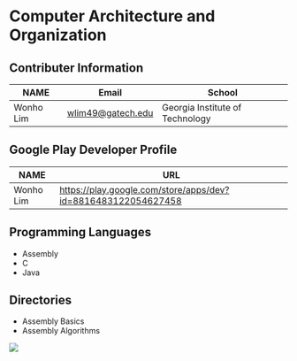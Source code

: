 # Computer Architecture and Organization

## Contributer Information
<!-- Tables -->
| NAME      | Email                |School                            |
| --------- | -------------------- |----------------------------------|
| Wonho Lim | wlim49@gatech.edu    | Georgia Institute of Technology  |

## Google Play Developer Profile
| NAME      | URL                                                           |       
| --------- | --------------------------------------------------------------|
| Wonho Lim | https://play.google.com/store/apps/dev?id=8816483122054627458 |

## Programming Languages
* Assembly
* C
* Java

## Directories
* Assembly Basics
* Assembly Algorithms

![](https://cdn2.picryl.com/photo/1952/02/21/naca-computer-operates-an-ibm-telereader-5b6f9f-1024.jpg)
